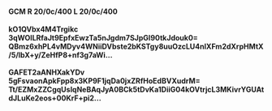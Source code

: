 #### GCM R 20/0c/400 L 20/0c/400
**kO1QVbx4M4Trgikc**<br/>**3qWOlLRfaJt9EpfxEwzTa5nJgdm7SJpGl90tkJdouk0=**<br/>**QBmz6xhPL4vMDyv4WNiiDVbste2bKSTgy8uuOzcLU4nlXFm2dXrpHMtX/5/lbX+y/ZeHfP8+nf3g7aWi...**<br/><br/>
**GAFET2aANHXakYDv**<br/>**5gFsvaonApkFpp8x3KP9F1jqDa0jxZRfHoEdBVXudrM=**<br/>**Tt/EZMxZZCgqUsIqNeBAqJyA0BCk5tDvKa1DiiG04kOVtrjcL3MKivrYGUAtdJLuKe2eos+00KrF+pi2...**